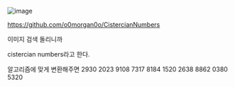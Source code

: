 ![image](https://github.com/user-attachments/assets/a41746a4-44fc-4215-bb17-8f5ecdf9344b)

https://github.com/o0morgan0o/CistercianNumbers

이미지 검색 돌리니까 

cistercian numbers라고 한다. 

알고리즘에 맞게 변환해주면 
2930 2023 9108 7317 8184 1520 2638 8862 0380 5320
